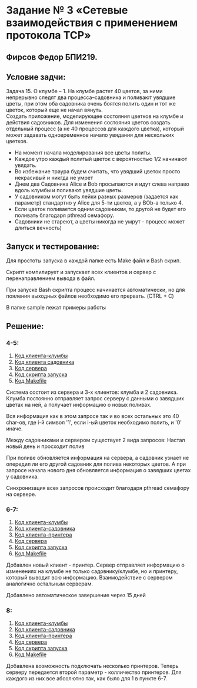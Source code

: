# Задание № 3 «Сетевые взаимодействия с применением протокола TCP»
## Фирсов Федор БПИ219.

## Условие задчи:

Задача 15. O клумбе – 1. На клумбе растет 40 цветов, за ними непрерывно следят два процесса–садовника
и поливают увядшие цветы, при этом оба садовника очень боятся полить один и тот же цветок,
который еще не начал вянуть. <br/>
Создать приложение, моделирующее состояния цветков на клумбе и действия садовников.
Для изменения состояния цветов создать отдельный процесс (а не 40 процессов для каждого цветка),
который может задавать одновременное начало увядания для нескольких цветков.

*  На момент начала моделирования все цветы политы.
*  Каждое утро каждый политый цветок с вероятностью 1/2 начинают увядать.
*  Во избежание траура будем считать, что увядший цветок просто некрасивый и никгда не умрет
*  Днем два Садовника Alice и Bob просыпаются и идут слева направо вдоль клумбы и поливают увядшие цветы.
*  У садовником могут быть лейки разных размеров (задается как параметр) стандартно у Alice для 5-ти цветов, а у BOb-a только 4. 
*  Если цветок поливается одним садовникам, то другой не будет его поливать благодаря pthread семафору.
*  Садовники не стареют, а цветы никогда не умрут - процесс может длиться вечность)

##  Запуск и тестирование:
Для простоты запуска в каждой папке есть Make файл и Bash скрип. 

Скрипт компилирует и запускает всех клиентов и сервер с перенаправлением вывода в файл.

При запуске Bash скрипта процесс начинается автоматически, но для пояления выходных файлов необходимо его прервать. (CTRL + C)

В папке sample лежат примеры работы

##  Решение:
###  4-5:

1. [Код клиента-клумбы](https://github.com/fodof91/OC_HW_03/blob/master/4-5/client_flowerbed.c)
2. [Код клиента садовника](https://github.com/fodof91/OC_HW_03/blob/master/4-5/client_gardener.c)
3. [Код сервера](https://github.com/fodof91/OC_HW_03/blob/master/4-5/server.c)
4. [Код скрипта запуска](https://github.com/fodof91/OC_HW_03/blob/master/4-5/run.sh)
5. [Код Makefile](https://github.com/fodof91/OC_HW_03/blob/master/4-5/Makefile)

Система состоит из сервера и 3-х клиентов: клумба и 2 садовника.
Клумба постоянно отправляет запрос серверу с данными о завядших цветах на ней, а получает информацию о новых поливах.

Вся информация как в этом запросе так и во всех остальных это 40 char-ов, где i-й символ '1', если i-ый цветок необходимо полить, и '0' иначе.

Между садовниками и сервером существует 2 вида запросов: Настал новый день и просходит полив

При поливе обновляется информация на сервера, а садовник узнает не опередил ли его другой садовник для полива некоторых цветов.
А при запросе начала нового дня обновляется информация о завядших цветах у садовника.

Синхронизация всех запросов происходит благодаря pthread семафору на сервере.

###  6-7:

1. [Код клиента-клумбы](https://github.com/fodof91/OC_HW_03/blob/master/6-7/client_flowerbed.c)
2. [Код клиента-садовника](https://github.com/fodof91/OC_HW_03/blob/master/6-7/client_gardener.c)
3. [Код клиента-принтера](https://github.com/fodof91/OC_HW_03/blob/master/6-7/client_printer.c)
3. [Код сервера](https://github.com/fodof91/OC_HW_03/blob/master/6-7/server.c)
4. [Код скрипта запуска](https://github.com/fodof91/OC_HW_03/blob/master/6-7/run.sh)
5. [Код Makefile](https://github.com/fodof91/OC_HW_03/blob/master/4-5/Makefile)

Добавлен новый клиент - принтер. Сервер отправляет информацию о изменениях на клумбе не только садовнику/клумбе, но и принтеру, который выводит всю информацию.
Взаимодействие с сервером аналогично остальным серверам.

Добавлено автоматическое завершение через 15 дней

###  8:

1. [Код клиента-клумбы](https://github.com/fodof91/OC_HW_03/blob/master/8/client_flowerbed.c)
2. [Код клиента-садовника](https://github.com/fodof91/OC_HW_03/blob/master/8/client_gardener.c)
3. [Код клиента-принтера](https://github.com/fodof91/OC_HW_03/blob/master/8/client_printer.c)
3. [Код сервера](https://github.com/fodof91/OC_HW_03/blob/master/8/server.c)
4. [Код скрипта запуска](https://github.com/fodof91/OC_HW_03/blob/master/8/run.sh)
5. [Код Makefile](https://github.com/fodof91/OC_HW_03/blob/master/8/Makefile)

Добавлена возможность подключать несколько принтеров. 
Теперь серверу передается второй параметр - колличество принтеров. Для каждого из них все абсолютно так, как было для 1 в пункте 6-7.
